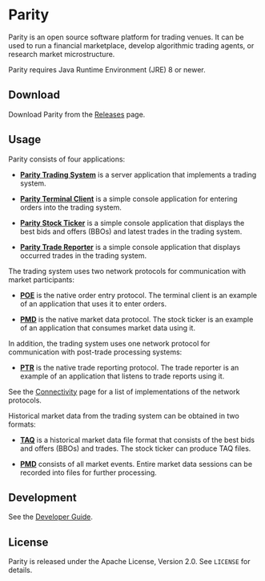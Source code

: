 Parity
======

Parity is an open source software platform for trading venues. It can be
used to run a financial marketplace, develop algorithmic trading agents,
or research market microstructure.

Parity requires Java Runtime Environment (JRE) 8 or newer.


Download
--------

Download Parity from the [Releases][] page.

  [Releases]: https://github.com/jvirtanen/parity/wiki/Releases


Usage
-----

Parity consists of four applications:

  - [**Parity Trading System**](parity-system) is a server application that
    implements a trading system.

  - [**Parity Terminal Client**](parity-client) is a simple console application
    for entering orders into the trading system.

  - [**Parity Stock Ticker**](parity-ticker) is a simple console application
    that displays the best bids and offers (BBOs) and latest trades in the
    trading system.

  - [**Parity Trade Reporter**](parity-reporter) is a simple console
    application that displays occurred trades in the trading system.

The trading system uses two network protocols for communication with market
participants:

  - [**POE**](parity-net/doc/POE.md) is the native order entry protocol. The
    terminal client is an example of an application that uses it to enter
    orders.

  - [**PMD**](parity-net/doc/PMD.md) is the native market data protocol. The
    stock ticker is an example of an application that consumes market data
    using it.

In addition, the trading system uses one network protocol for communication
with post-trade processing systems:

  - [**PTR**](parity-net/doc/PTR.md) is the native trade reporting protocol.
    The trade reporter is an example of an application that listens to trade
    reports using it.

See the [Connectivity][] page for a list of implementations of the network
protocols.

  [Connectivity]: https://github.com/jvirtanen/parity/wiki/Connectivity

Historical market data from the trading system can be obtained in two formats:

  - [**TAQ**](parity-file/doc/TAQ.md) is a historical market data file format
    that consists of the best bids and offers (BBOs) and trades. The stock
    ticker can produce TAQ files.

  - [**PMD**](parity-net/doc/PMD.md) consists of all market events. Entire
    market data sessions can be recorded into files for further processing.


Development
-----------

See the [Developer Guide](HACKING.md).


License
-------

Parity is released under the Apache License, Version 2.0. See `LICENSE` for
details.
